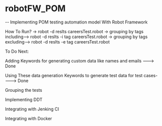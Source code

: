 # robotFW_POM

-- Implementing POM testing automation model With Robot Framework



How To Run?
-> robot -d reslts careersTest.robot
-> grouping by tags including--> robot -d reslts -i tag careersTest.robot
-> grouping by tags excluding--> robot -d reslts -e tag careersTest.robot



To Do Next:

Adding Keywords for generating custom data like names and emails ---> Done


Using These data generation Keywords to generate test data for test cases----> Done


Grouping the tests 


Implementing DDT


Integrating with Jenking CI 


Integrating with Docker
